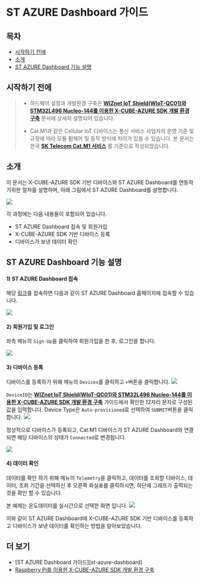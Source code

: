 # ST AZURE Dashboard 가이드

## 목차

-   [시작하기 전에](#Prerequisites)
-   [소개](#Introduction)
-   [ST AZURE Dashboard 기능 설명](#FunctionExamplanation)

<a name="Prerequisites"></a>
## 시작하기 전에

> * 하드웨어 설정과 개발환경 구축은 **[WIZnet IoT Shield(WIoT-QC01)와 STM32L496 Nucleo-144를 이용한 X-CUBE-AZURE SDK 개발 환경 구축][nucleo-stm32l496_azure-st-sdk]** 문서에 상세히 설명되어 있습니다.
>
> * Cat.M1과 같은 Cellular IoT 디바이스는 통신 서비스 사업자의 운영 기준 및 규정에 따라 모듈 펌웨어 및 동작 방식에 차이가 있을 수 있습니다. 본 문서는 한국 **[SK Telecom Cat.M1 서비스](https://www.sktiot.com/iot/developer/guide/guide/catM1/menu_05/page_01)** 를 기준으로 작성되었습니다.


<a name="Introduction"></a>
## 소개

이 문서는 X-CUBE-AZURE SDK 기반 디바이스와 ST AZURE Dashboard를 연동하기위한 절차를 설명하며, 아래 그림에서 ST AZURE Dashboard를 설명합니다.

![][st-azure-sdk-outline]

각 과정에는 다음 내용들이 포함되어 있습니다.
- ST AZURE Dashboard 접속 및 회원가입
- X-CUBE-AZURE SDK 기반 디바이스 등록
- 디바이스가 보낸 데이터 확인

<a name="FunctionExamplanation"></a>
## ST AZURE Dashboard 기능 설명

#### 1) ST AZURE Dashboard 접속
해당 [링크](https://stm32ode-v2.azurewebsites.net)를 접속하면 다음과 같이 ST AZURE Dashboard 홈페이지에 접속할 수 있습니다.

![][1]

#### 2) 회원가입 및 로그인
좌측 메뉴의 `Sign-Up`을 클릭하여 회원가입을 한 후, 로그인을 합니다.

![][2]

#### 3) 디바이스 등록
디바이스를 등록하기 위해 메뉴의 `Devices`를 클릭하고 `+`버튼을 클릭합니다.
![][3]

`DeviceID`는 **[WIZnet IoT Shield(WIoT-QC01)와 STM32L496 Nucleo-144를 이용한 X-CUBE-AZURE SDK 개발 환경 구축][nucleo-stm32l496_azure-st-sdk]** 가이드에서 확인한 12자리 문자로 구성된 값을 입력합니다.
Device Type은 `Auto-provisioned`로 선택하여 `SUBMIT`버튼을 클릭합니다.
![][4]

정상적으로 디바이스가 등록되고, Cat.M1 디바이스가 ST AZURE Dashboard와 연결되면 해당 디바이스의 상태가 `Connected`로 변경됩니다.

![][5]
#### 4) 데이터 확인
데이터를 확인 하기 위해 메뉴의 `Telemetry`을 클릭하고, 데이터를 조회할 디바이스, 데이터, 조회 기간을 선택하신 후 오른쪽 화실표를 클릭하시면, 하단에 그래프가 출력되는 것을 확인 할 수 있습니다.

본 예제는 온도데이터를 실시간으로 선택한 화면 입니다.
![][6]

이와 같이 ST AZURE Dashboard에 X-CUBE-AZURE SDK 기반 디바이스를 등록하고 디바이스가 보낸 데이터를 확인하는 방법을 알아보았습니다.

<a name="ReadMore"></a>
## 더 보기
* [ST AZURE Dashboard 가이드][st-azure-dashboard]
* [Raspberry Pi를 이용한 X-CUBE-AZURE SDK 개발 환경 구축][raspberrypi-azure-c-sdk]


[nucleo-stm32l496_azure-st-sdk]: ../IoT_device/Connectivities/LTE/Cat.M1/nucleo_stm32l496_azure_st_sdk_bg96.md
[raspberrypi-azure-c-sdk]: ../IoT_device/Connectivities/LTE/Cat.M1/raspberrypi_azure_c_sdk.md

[st-azure-sdk-outline]: ../../images/st-azure-sdk-outline.PNG

[1]: ../../images/st-azure-dashboard-1.PNG
[2]: ../../images/st-azure-dashboard-2.PNG
[3]: ../../images/st-azure-dashboard-3.PNG
[4]: ../../images/st-azure-dashboard-4.PNG
[5]: ../../images/st-azure-dashboard-5.PNG
[6]: ../../images/st-azure-dashboard-6.PNG